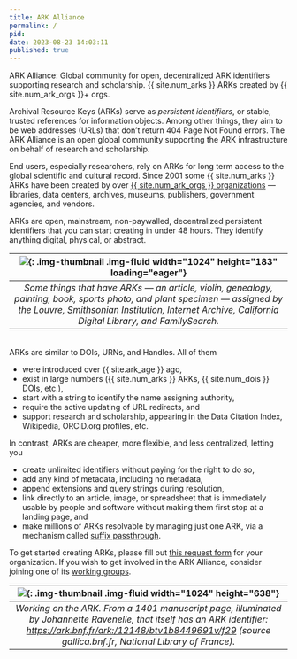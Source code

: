 ```yaml
---
title: ARK Alliance
permalink: /
pid:
date: 2023-08-23 14:03:11
published: true
---
```


ARK Alliance: Global community for open, decentralized ARK identifiers
supporting research and scholarship. {{ site.num_arks }} ARKs created by {{ site.num_ark_orgs
}}+ orgs.

<!--more-->

Archival Resource Keys (ARKs) serve as *persistent identifiers*, or stable,
trusted references for information objects. Among other things, they aim to be
web addresses (URLs) that don’t return 404 Page Not Found errors. The ARK
Alliance is an open global community supporting the ARK infrastructure on
behalf of research and scholarship.

End users, especially researchers, rely on ARKs for long term access to the
global scientific and cultural record. Since 2001 some {{ site.num_arks }} ARKs
have been created by over [{{ site.num_ark_orgs }} organizations] — libraries,
data centers, archives, museums, publishers, government agencies, and vendors.

ARKs are open, mainstream, non-paywalled, decentralized persistent identifiers
that you can start creating in under 48 hours. They identify anything digital,
physical, or abstract.

| ![][1]{: .img-thumbnail .img-fluid width="1024" height="183" loading="eager"} |
|:--:|
| _Some things that have ARKs — an article, violin, genealogy, painting, book, sports photo, and plant specimen — assigned by the Louvre, Smithsonian Institution, Internet Archive, California Digital Library, and FamilySearch._ |

<br/>
ARKs are similar to DOIs, URNs, and Handles. All of them

-   were introduced over {{ site.ark_age }} ago,
-   exist in large numbers ({{ site.num_arks }} ARKs, {{ site.num_dois }} DOIs,
    etc.),
-   start with a string to identify the name assigning authority,
-   require the active updating of URL redirects, and
-   support research and scholarship, appearing in the Data Citation Index,
    Wikipedia, ORCiD.org profiles, etc.

In contrast, ARKs are cheaper, more flexible, and less centralized, letting you

-   create unlimited identifiers without paying for the right to do so,
-   add any kind of metadata, including no metadata,
-   append extensions and query strings during resolution,
-   link directly to an article, image, or spreadsheet that is immediately
    usable by people and software without making them first stop at a landing
    page, and
-   make millions of ARKs resolvable by managing just one ARK, via a mechanism
    called [suffix passthrough].

To get started creating ARKs, please fill out [this request form] for your
organization. If you wish to get involved in the ARK Alliance, consider
joining one of its [working groups].

| ![][2]{: .img-thumbnail .img-fluid width="1024" height="638"} |
|:--:|
| _Working on the ARK. From a 1401 manuscript page, illuminated by Johannette Ravenelle, that itself has an ARK identifier: <https://ark.bnf.fr/ark:/12148/btv1b8449691v/f29> (source gallica.bnf.fr, National Library of France)._ |

[{{ site.num_ark_orgs }} organizations]: community.md
[1]: ../assets/images/pages/index/ark_things.png
[suffix passthrough]: about-ark-naans-and-systems.md#n2t-feature-suffix-passthrough
[this request form]: https://goo.gl/forms/bmckLSPpbzpZ5dix1
[working groups]: community-groups.md
[2]: ../assets/images/pages/index/cropped-ARKsInTheOpen-1536x957.jpg
